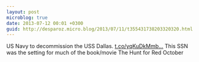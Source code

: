 ```yaml
---
layout: post
microblog: true
date: 2013-07-12 00:01 +0300
guid: http://desparoz.micro.blog/2013/07/11/t355431738203320320.html
---
```

US Navy to decommission the USS Dallas. [t.co/yqKuDkMmb...](http://t.co/yqKuDkMmb4.) This SSN was the setting for much of the book/movie The Hunt for Red October
